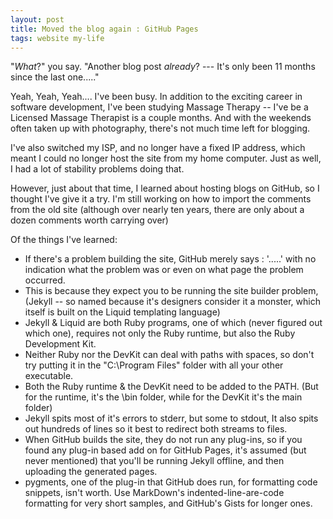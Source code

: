 ```yaml
---
layout: post
title: Moved the blog again : GitHub Pages
tags: website my-life
---
```

"*What*?" you say.  "Another blog post *already*? --- It's only been 11 months since the last one....."

Yeah, Yeah, Yeah.... I've been busy.  In addition to the exciting career in software development, I've been studying Massage Therapy -- I've be a Licensed Massage Therapist is a couple months.   And with the weekends often taken up with photography, there's not much time left for blogging.

I've also switched my ISP, and no longer have a fixed IP address, which meant I could no longer host the site from my home computer.  Just as well, I had a lot of stability problems doing that.

However, just about that time, I learned about hosting blogs on GitHub, so I thought I've give it a try.  I'm still working on how to import the comments from the old site (although over nearly ten years, there are only about a dozen comments worth carrying over)

Of the things I've learned:

 - If there's a problem building the site, GitHub merely says : '.....'  with no indication what the problem was or even on what page the problem occurred.
 - This is because they expect you to be running the site builder problem, (Jekyll -- so named because it's designers consider it a monster, which itself is built on the Liquid templating language)
 - Jekyll & Liquid are both Ruby programs, one of which (never figured out which one), requires not only the Ruby runtime, but also the Ruby Development Kit.
 - Neither Ruby nor the DevKit can deal with paths with spaces, so don't try putting it in the "C:\Program Files" folder with all your other executable.
 - Both the Ruby runtime & the DevKit need to be added to the PATH.  (But for the runtime, it's the \bin folder, while for the DevKit it's the main folder)
 - Jekyll spits most of it's errors to stderr, but some to stdout, It also spits out hundreds of lines so it best to redirect both streams to files.
 - When GitHub builds the site, they do not run any plug-ins, so if you found any plug-in based add on for GitHub Pages, it's assumed (but never mentioned) that you'll be running Jekyll offline, and then uploading the generated pages.
 - pygments, one of the plug-in that GitHub does run, for formatting code snippets, isn't worth.  Use MarkDown's indented-line-are-code formatting for very short samples, and GitHub's Gists for longer ones.
 


